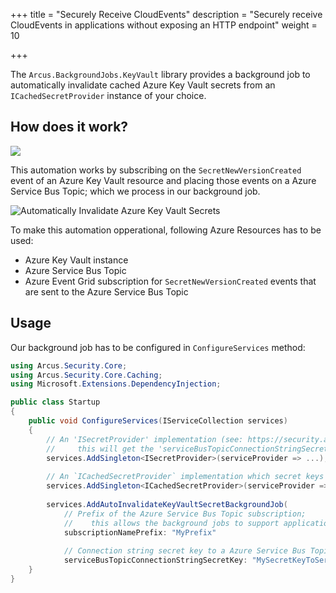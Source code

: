 +++
title = "Securely Receive CloudEvents"
description = "Securely receive CloudEvents in applications without exposing an HTTP endpoint"
weight = 10

+++

The `Arcus.BackgroundJobs.KeyVault` library provides a background job to automatically invalidate cached Azure Key Vault secrets from an `ICachedSecretProvider` instance of your choice.

## How does it work?

<a href="https://portal.azure.com/#create/Microsoft.Template/uri/https%3A%2F%2Fraw.githubusercontent.com%2Farcus-azure%2Farcus.backgroundjobs%2Fmaster%2Fdeploy%2Farm%2Fazure-key-vault-job.json" target="_blank">
    <img src="https://azuredeploy.net/deploybutton.png"/>
</a>


This automation works by subscribing on the `SecretNewVersionCreated` event of an Azure Key Vault resource and placing those events on a Azure Service Bus Topic; which we process in our background job.

![Automatically Invalidate Azure Key Vault Secrets](/media/Azure-Key-Vault-Job.png)

To make this automation opperational, following Azure Resources has to be used:
* Azure Key Vault instance
* Azure Service Bus Topic
* Azure Event Grid subscription for `SecretNewVersionCreated` events that are sent to the Azure Service Bus Topic

## Usage

Our background job has to be configured in `ConfigureServices` method:

```csharp
using Arcus.Security.Core;
using Arcus.Security.Core.Caching;
using Microsoft.Extensions.DependencyInjection;

public class Startup
{
    public void ConfigureServices(IServiceCollection services)
    {
        // An 'ISecretProvider' implementation (see: https://security.arcus-azure.net/) to access the Azure Service Bus Topic resource;
        //     this will get the 'serviceBusTopicConnectionStringSecretKey' string (configured below) and has to retrieve the connection string for the topic.
        services.AddSingleton<ISecretProvider>(serviceProvider => ...);
    
        // An `ICachedSecretProvider` implementation which secret keys will automatically be invalidated.
        services.AddSingleton<ICachedSecretProvider>(serviceProvider => new CachedSecretProvider(mySecretProvider));
    
        services.AddAutoInvalidateKeyVaultSecretBackgroundJob(
            // Prefix of the Azure Service Bus Topic subscription;
            //    this allows the background jobs to support applications that are running multiple instances, processing the same type of events, without conflicting subscription names.
            subscriptionNamePrefix: "MyPrefix"
    
            // Connection string secret key to a Azure Service Bus Topic.
            serviceBusTopicConnectionStringSecretKey: "MySecretKeyToServiceBusTopicConnectionString");
    }
}
```